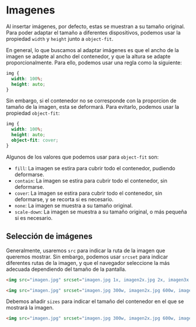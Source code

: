 # Imagenes

Al insertar imágenes, por defecto, estas se muestran a su tamaño original. Para poder adaptar el tamaño a diferentes dispositivos, podemos usar la propiedad `width` y `height` junto a `object-fit`.

En general, lo que buscamos al adaptar imágenes es que el ancho de la imagen se adapte al ancho del contenedor, y que la altura se adapte proporcionalmente. Para ello, podemos usar una regla como la siguiente:

```css
img {
  width: 100%;
  height: auto;
}
```

Sin embargo, si el contenedor no se corresponde con la proporcion de tamaño de la imagen, esta se deformará. Para evitarlo, podemos usar la propiedad `object-fit`:

```css
img {
  width: 100%;
  height: auto;
  object-fit: cover;
}
```

Algunos de los valores que podemos usar para `object-fit` son:

- `fill`: La imagen se estira para cubrir todo el contenedor, pudiendo deformarse.
- `contain`: La imagen se estira para cubrir todo el contenedor, sin deformarse.
- `cover`: La imagen se estira para cubrir todo el contenedor, sin deformarse, y se recorta si es necesario.
- `none`: La imagen se muestra a su tamaño original.
- `scale-down`: La imagen se muestra a su tamaño original, o más pequeña si es necesario.

## Selección de imágenes

Generalmente, usaremos `src` para indicar la ruta de la imagen que queremos mostrar. Sin embargo, podemos usar `srcset` para indicar diferentes rutas de la imagen, y que el navegador seleccione la más adecuada dependiendo del tamaño de la pantalla.

```html
<img src="imagen.jpg" srcset="imagen.jpg 1x, imagen2x.jpg 2x, imagen3x.jpg 3x">
```

```html
<img src="imagen.jpg" srcset="imagen.jpg 300w, imagen2x.jpg 600w, imagen3x.jpg 900w">
```

Debemos añadir `sizes` para indicar el tamaño del contenedor en el que se mostrará la imagen.

```html
<img src="imagen.jpg" srcset="imagen.jpg 300w, imagen2x.jpg 600w, imagen3x.jpg 900w" sizes="(max-width: 600px) 300px, 600px">
```

